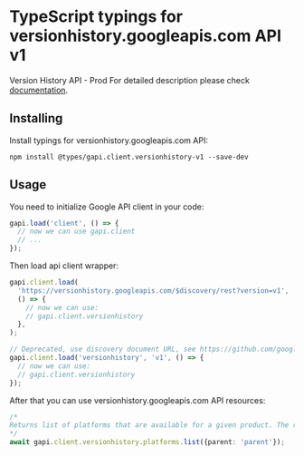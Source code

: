 # TypeScript typings for versionhistory.googleapis.com API v1

Version History API - Prod
For detailed description please check [documentation](https://developers.chrome.com/versionhistory).

## Installing

Install typings for versionhistory.googleapis.com API:

```
npm install @types/gapi.client.versionhistory-v1 --save-dev
```

## Usage

You need to initialize Google API client in your code:

```typescript
gapi.load('client', () => {
  // now we can use gapi.client
  // ...
});
```

Then load api client wrapper:

```typescript
gapi.client.load(
  'https://versionhistory.googleapis.com/$discovery/rest?version=v1',
  () => {
    // now we can use:
    // gapi.client.versionhistory
  },
);
```

```typescript
// Deprecated, use discovery document URL, see https://github.com/google/google-api-javascript-client/blob/master/docs/reference.md#----gapiclientloadname----version----callback--
gapi.client.load('versionhistory', 'v1', () => {
  // now we can use:
  // gapi.client.versionhistory
});
```

After that you can use versionhistory.googleapis.com API resources: <!-- TODO: make this work for multiple namespaces -->

```typescript
/*
Returns list of platforms that are available for a given product. The resource "product" has no resource name in its name.
*/
await gapi.client.versionhistory.platforms.list({parent: 'parent'});
```

